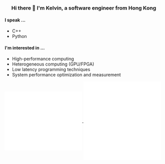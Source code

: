 <p align="center">
<h3 align="center">Hi there 👋 I'm Kelvin, a software engineer from Hong Kong</h3> 
</p>

#### I speak ...
* C++
* Python

#### I'm interested in ...
* High-performance computing
* Heterogeneous computing (GPU/FPGA)
* Low latency programming techniques
* System performance optimization and measurement

<a href="https://github.com/Kelvinyu1117">
  <img align="center" width="49%" src="./metrics-main.svg" />
</a>

<a href="https://github.com/Kelvinyu1117">
  <img align="center" width="49%" src="./metrics-lang-calendar.svg" />
</a>
